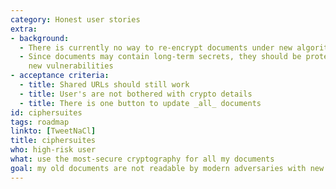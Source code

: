 ```yaml
---
category: Honest user stories
extra:
- background:
  - There is currently no way to re-encrypt documents under new algorithms
  - Since documents may contain long-term secrets, they should be protected even against
    new vulnerabilities
- acceptance criteria:
  - title: Shared URLs should still work
  - title: User's are not bothered with crypto details
  - title: There is one button to update _all_ documents
id: ciphersuites
tags: roadmap
linkto: [TweetNaCl]
title: ciphersuites
who: high-risk user
what: use the most-secure cryptography for all my documents
goal: my old documents are not readable by modern adversaries with new capabilities
---
```

